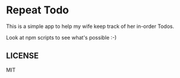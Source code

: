 # Repeat Todo

This is a simple app to help my wife keep track of her in-order Todos.

Look at npm scripts to see what's possible :-)

## LICENSE

MIT

